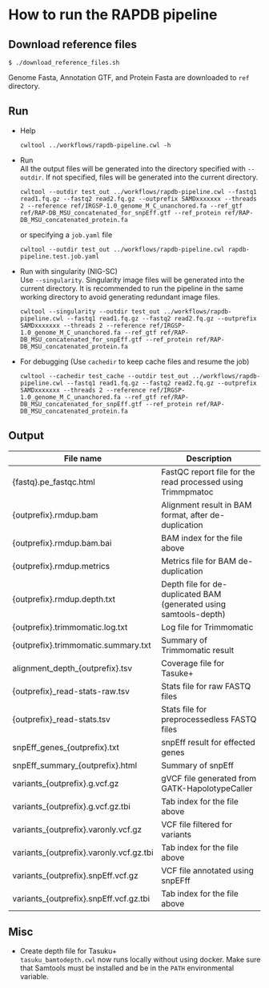 # How to run the RAPDB pipeline 

## Download reference files
```
$ ./download_reference_files.sh
```
Genome Fasta, Annotation GTF, and Protein Fasta are downloaded to `ref` directory.

## Run
- Help  
  ```
  cwltool ../workflows/rapdb-pipeline.cwl -h
  ```
- Run  
  All the output files will be generated into the directory specified with `--outdir`. If not specified, files will be generated into the current directory.
  ```
  cwltool --outdir test_out ../workflows/rapdb-pipeline.cwl --fastq1 read1.fq.gz --fastq2 read2.fq.gz --outprefix SAMDxxxxxxx --threads 2 --reference ref/IRGSP-1.0_genome_M_C_unanchored.fa --ref_gtf ref/RAP-DB_MSU_concatenated_for_snpEff.gtf --ref_protein ref/RAP-DB_MSU_concatenated_protein.fa
  ```
  or specifying a `job.yaml` file
  ```
  cwltool --outdir test_out ../workflows/rapdb-pipeline.cwl rapdb-pipeline.test.job.yaml 
  ```
- Run with singularity (NIG-SC)  
  Use `--singularity`. Singularity image files will be generated into the current directory. It is recommended to run the pipeline in the same working directory to avoid generating redundant image files.
  ```
  cwltool --singularity --outdir test_out ../workflows/rapdb-pipeline.cwl --fastq1 read1.fq.gz --fastq2 read2.fq.gz --outprefix SAMDxxxxxxx --threads 2 --reference ref/IRGSP-1.0_genome_M_C_unanchored.fa --ref_gtf ref/RAP-DB_MSU_concatenated_for_snpEff.gtf --ref_protein ref/RAP-DB_MSU_concatenated_protein.fa
- For debugging (Use `cachedir` to keep cache files and resume the job)
  ```
  cwltool --cachedir test_cache --outdir test_out ../workflows/rapdb-pipeline.cwl --fastq1 read1.fq.gz --fastq2 read2.fq.gz --outprefix SAMDxxxxxxx --threads 2 --reference ref/IRGSP-1.0_genome_M_C_unanchored.fa --ref_gtf ref/RAP-DB_MSU_concatenated_for_snpEff.gtf --ref_protein ref/RAP-DB_MSU_concatenated_protein.fa 
  ```

## Output
|  File name  |  Description  |
| ---- | ---- |
| {fastq}.pe_fastqc.html | FastQC report file for the read processed using Trimmpmatoc |
| {outprefix}.rmdup.bam | Alignment result in BAM format, after de-duplication |
| {outprefix}.rmdup.bam.bai | BAM index for the file above |
| {outprefix}.rmdup.metrics | Metrics file for BAM de-duplication |
| {outprefix}.rmdup.depth.txt | Depth file for de-duplicated BAM (generated using samtools-depth) |
| {outprefix}.trimmomatic.log.txt | Log file for Trimmomatic |
| {outprefix}.trimmomatic.summary.txt | Summary of Trimmomatic result |
| alignment_depth_{outprefix}.tsv | Coverage file for Tasuke+ |
| {outprefix}_read-stats-raw.tsv | Stats file for raw FASTQ files |
| {outprefix}_read-stats.tsv | Stats file for preprocessedless FASTQ files |
| snpEff_genes_{outprefix}.txt | snpEff result for effected genes|
| snpEff_summary_{outprefix}.html | Summary of snpEff |
| variants_{outprefix}.g.vcf.gz | gVCF file generated from GATK-HapolotypeCaller |
| variants_{outprefix}.g.vcf.gz.tbi | Tab index for the file above |
| variants_{outprefix}.varonly.vcf.gz | VCF file filtered for variants |
| variants_{outprefix}.varonly.vcf.gz.tbi | Tab index for the file above |
| variants_{outprefix}.snpEff.vcf.gz | VCF file annotated using snpEFff |
| variants_{outprefix}.snpEff.vcf.gz.tbi | Tab index for the file above |

## Misc
- Create depth file for Tasuku+  
  `tasuku_bamtodepth.cwl` now runs locally without using docker. Make sure that Samtools must be installed and be in the `PATH` environmental variable.  
